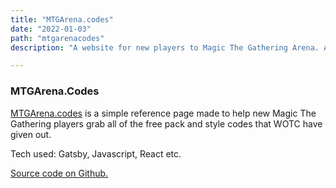 ```yaml
---
title: "MTGArena.codes"
date: "2022-01-03"
path: "mtgarenacodes"
description: "A website for new players to Magic The Gathering Arena. A community maintained directory of codes for free MTGA packs and cosmetics."

---
```


### MTGArena.Codes

[MTGArena.codes](http://mtgarena.codes) is a simple reference page made to help new Magic The Gathering players grab all of the free pack and style codes that WOTC have given out.

Tech used: Gatsby, Javascript, React etc.

[Source code on Github.](https://github.com/LaustinSpayce/arena-codes)
